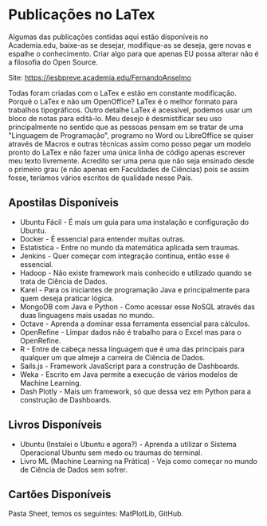 # Publicações no LaTex

Algumas das publicações contidas aqui estão disponíveis no Academia.edu, baixe-as se desejar, modifique-as se deseja, gere novas e espalhe o conhecimento. Criar algo para que apenas EU possa alterar não é a filosofia do Open Source.

Site: https://iesbpreve.academia.edu/FernandoAnselmo

Todas foram criadas com o LaTex e estão em constante modificação. Porquê o LaTex e não um OpenOffice? LaTex é o melhor formato para trabalhos tipográficos. Outro detalhe LaTex é acessível, podemos usar um bloco de notas para editá-lo. Meu desejo é desmistificar seu uso principalmente no sentido que as pessoas pensam em se tratar de uma "Linguagem de Programação", programo no Word ou LibreOffice se quiser através de Macros e outras técnicas assim como posso pegar um modelo pronto do LaTex e não fazer uma única linha de código apenas escrever meu texto livremente. Acredito ser uma pena que não seja ensinado desde o primeiro grau (e não apenas em Faculdades de Ciências) pois se assim fosse, teríamos vários escritos de qualidade nesse País.

## Apostilas Disponíveis

* Ubuntu Fácil - É mais um guia para uma instalação e configuração do Ubuntu.
* Docker - É essencial para entender muitas outras.
* Estatistica - Entre no mundo da matemática aplicada sem traumas.
* Jenkins - Quer começar com integração contínua, então esse é essencial.
* Hadoop - Não existe framework mais conhecido e utilizado quando se trata de Ciência de Dados.
* Karel - Para os iniciantes de programação Java e principalmente para quem deseja praticar lógica.
* MongoDB com Java e Python - Como acessar esse NoSQL através das duas linguagens mais usadas no mundo.
* Octave - Aprenda a dominar essa ferramenta essencial para cálculos.
* OpenRefine - Limpar dados não é trabalho para o Excel mas para o OpenRefine.
* R - Entre de cabeça nessa linguagem que é uma das principais para qualquer um que almeje a carreira de Ciência de Dados.
* Sails.js - Framework JavaScript para a construção de Dashboards.
* Weka - Escrito em Java permite a execução de vários modelos de Machine Learning.
* Dash Plotly - Mais um framework, só que dessa vez em Python para a construção de Dashboards.

## Livros Disponíveis

* Ubuntu (Instalei o Ubuntu e agora?) - Aprenda a utilizar o Sistema Operacional Ubuntu sem medo ou traumas do terminal.
* Livro ML (Machine Learning na Prática) - Veja como começar no mundo de Ciência de Dados sem sofrer.

## Cartões Disponíveis

Pasta Sheet, temos os seguintes: MatPlotLib, GitHub.
